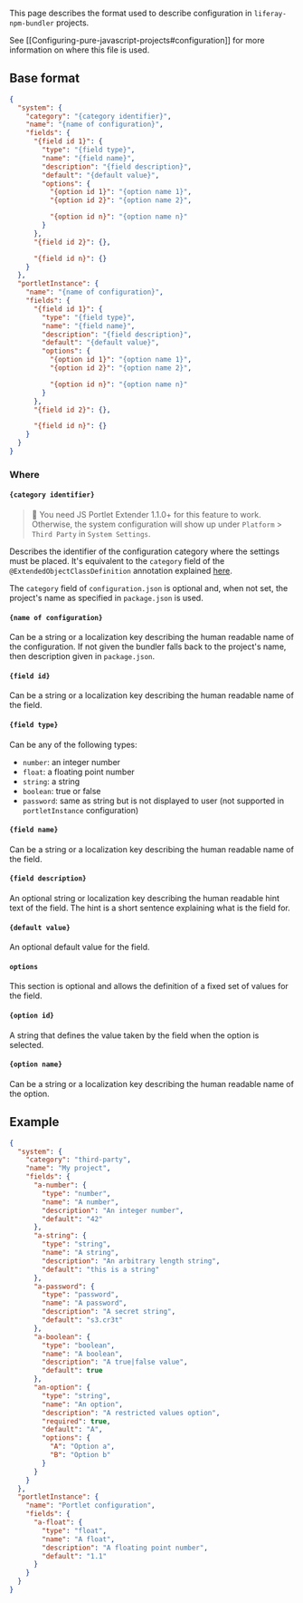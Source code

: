 This page describes the format used to describe configuration in `liferay-npm-bundler` projects.

See [[Configuring-pure-javascript-projects#configuration]] for more information on where this file is used.

## Base format

```json
{
  "system": {
    "category": "{category identifier}",
    "name": "{name of configuration}",
    "fields": {
      "{field id 1}": {
        "type": "{field type}",
        "name": "{field name}",
        "description": "{field description}",
        "default": "{default value}",
        "options": {
          "{option id 1}": "{option name 1}",
          "{option id 2}": "{option name 2}",

          "{option id n}": "{option name n}"
        }
      },
      "{field id 2}": {},

      "{field id n}": {}
    }
  },
  "portletInstance": {
    "name": "{name of configuration}",
    "fields": {
      "{field id 1}": {
        "type": "{field type}",
        "name": "{field name}",
        "description": "{field description}",
        "default": "{default value}",
        "options": {
          "{option id 1}": "{option name 1}",
          "{option id 2}": "{option name 2}",

          "{option id n}": "{option name n}"
        }
      },
      "{field id 2}": {},

      "{field id n}": {}
    }
  }
}
```

### Where

#### `{category identifier}`

> 👀 You need JS Portlet Extender 1.1.0+ for this feature to work. Otherwise, the system configuration will show up under `Platform` > `Third Party` in `System Settings`.

Describes the identifier of the configuration category where the settings must be placed. It's equivalent to the `category` field of the `@ExtendedObjectClassDefinition` annotation explained [here](https://dev.liferay.com/es/develop/tutorials/-/knowledge_base/7-1/categorizing-the-configuration).

The `category` field of `configuration.json` is optional and, when not set, the project's name as specified in `package.json` is used.

#### `{name of configuration}`

Can be a string or a localization key describing the human readable name of the configuration. If not given the bundler falls back to the project's name, then description given in `package.json`.

#### `{field id}`

Can be a string or a localization key describing the human readable name of the field.

#### `{field type}`

Can be any of the following types:

- `number`: an integer number
- `float`: a floating point number
- `string`: a string
- `boolean`: true or false
- `password`: same as string but is not displayed to user (not supported in `portletInstance` configuration)

#### `{field name}`

Can be a string or a localization key describing the human readable name of the field.

#### `{field description}`

An optional string or localization key describing the human readable hint text of the field. The hint is a short sentence explaining what is the field for.

#### `{default value}`

An optional default value for the field.

#### `options`

This section is optional and allows the definition of a fixed set of values for the field.

#### `{option id}`

A string that defines the value taken by the field when the option is selected.

#### `{option name}`

Can be a string or a localization key describing the human readable name of the option.

## Example

```json
{
  "system": {
    "category": "third-party",
    "name": "My project",
    "fields": {
      "a-number": {
        "type": "number",
        "name": "A number",
        "description": "An integer number",
        "default": "42"
      },
      "a-string": {
        "type": "string",
        "name": "A string",
        "description": "An arbitrary length string",
        "default": "this is a string"
      },
      "a-password": {
        "type": "password",
        "name": "A password",
        "description": "A secret string",
        "default": "s3.cr3t"
      },
      "a-boolean": {
        "type": "boolean",
        "name": "A boolean",
        "description": "A true|false value",
        "default": true
      },
      "an-option": {
        "type": "string",
        "name": "An option",
        "description": "A restricted values option",
        "required": true,
        "default": "A",
        "options": {
          "A": "Option a",
          "B": "Option b"
        }
      }
    }
  },
  "portletInstance": {
    "name": "Portlet configuration",
    "fields": {
      "a-float": {
        "type": "float",
        "name": "A float",
        "description": "A floating point number",
        "default": "1.1"
      }
    }
  }
}
```
